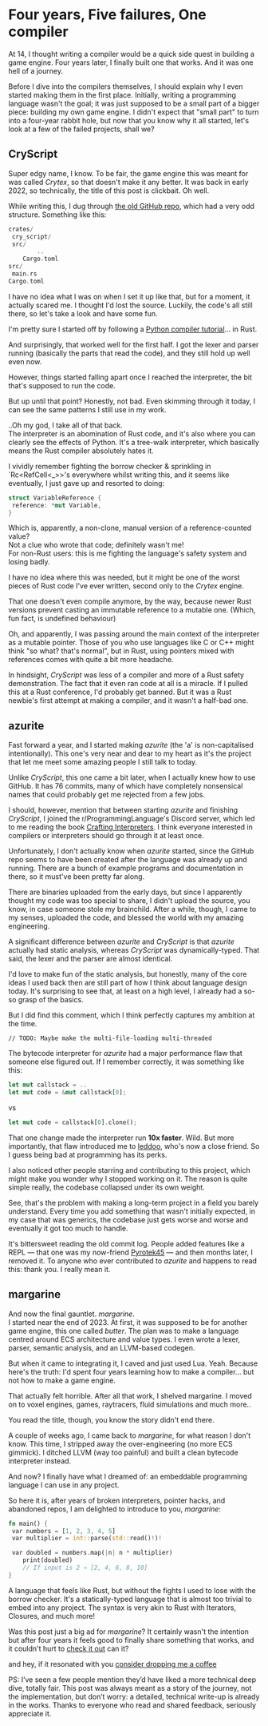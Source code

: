 # Four years, Five failures, One compiler
At 14, I thought writing a compiler would be a quick side quest in building a game engine. Four years later, I finally built one that works. And it was one hell of a journey.

Before I dive into the compilers themselves, I should explain why I even started making them in the first place. Initially, writing a programming language wasn't the goal; it was just supposed to be a small part of a bigger piece: building my own game engine. I didn't expect that "small part" to turn into a four-year rabbit hole, but now that you know why it all started, let's look at a few of the failed projects, shall we?

## CryScript
Super edgy name, I know. To be fair, the game engine this was meant for was called *Crytex*, so that doesn't make it any better. It was back in early 2022, so technically, the title of this post is clickbait. Oh well.

While writing this, I dug through [the old GitHub repo](https://github.com/todaymare/CryScript/), which had a very odd structure. Something like this:
```rust
crates/
 cry_script/
 src/
        ..
    Cargo.toml
src/
 main.rs
Cargo.toml
```
I have no idea what I was on when I set it up like that, but for a moment, it actually scared me. I thought I'd lost the source. Luckily, the code's all still there, so let's take a look and have some fun.

I'm pretty sure I started off by following a [Python compiler tutorial](https://www.youtube.com/watch?v=Eythq9848Fg&list=PLZQftyCk7_SdoVexSmwy_tBgs7P0b97yD)... in Rust. 

And surprisingly, that worked well for the first half. I got the lexer and parser running (basically the parts that read the code), and they still hold up well even now. 

However, things started falling apart once I reached the interpreter, the bit that's supposed to run the code.  

But up until that point? Honestly, not bad. Even skimming through it today, I can see the same patterns I still use in my work.  

..Oh my god, I take all of that back.  
The interpreter is an abomination of Rust code, and it's also where you can clearly see the effects of Python. It's a tree-walk interpreter, which basically means the Rust compiler absolutely hates it.  

I vividly remember fighting the borrow checker & sprinkling in `Rc<RefCell<_>>'s everywhere whilst writing this, and it seems like eventually, I just gave up and resorted to doing:
```rust
struct VariableReference {
 reference: *mut Variable,
}
```
Which is, apparently, a non-clone, manual version of a reference-counted value?  
Not a clue who wrote that code; definitely wasn't me!  
For non-Rust users: this is me fighting the language's safety system and losing badly. 

I have no idea where this was needed, but it might be one of the worst pieces of Rust code I've ever written, second only to the *Crytex* engine.

That one doesn't even compile anymore, by the way, because newer Rust versions prevent casting an immutable reference to a mutable one. (Which, fun fact, is undefined behaviour)

Oh, and apparently, I was passing around the main context of the interpreter as a mutable pointer. Those of you who use languages like C or C++ might think "so what? that's normal", but in Rust, using pointers mixed with references comes with quite a bit more headache.

In hindsight, *CryScript* was less of a compiler and more of a Rust safety demonstration. The fact that it even ran code at all is a miracle. If I pulled this at a Rust conference, I'd probably get banned. But it was a Rust newbie's first attempt at making a compiler, and it wasn't a half-bad one.

## azurite
Fast forward a year, and I started making *azurite* (the 'a' is non-capitalised intentionally). This one's very near and dear to my heart as it's the project that let me meet some amazing people I still talk to today. 

Unlike *CryScript*, this one came a bit later, when I actually knew how to use GitHub. It has 76 commits, many of which have completely nonsensical names that could probably get me rejected from a few jobs.

I should, however, mention that between starting *azurite* and finishing *CryScript*, I joined the r/ProgrammingLanguage's Discord server, which led to me reading the book [Crafting Interpreters](https://craftinginterpreters.com/). I think everyone interested in compilers or interpreters should go through it at least once. 

Unfortunately, I don't actually know when *azurite* started, since the GitHub repo seems to have been created after the language was already up and running. There are a bunch of example programs and documentation in there, so it must've been pretty far along.

There are binaries uploaded from the early days, but since I apparently thought my code was too special to share, I didn't upload the source, you know, in case someone stole my brainchild. After a while, though, I came to my senses, uploaded the code, and blessed the world with my amazing engineering.  

A significant difference between *azurite* and *CryScript* is that *azurite* actually had static analysis, whereas *CryScript* was dynamically-typed. That said, the lexer and the parser are almost identical.  

I'd love to make fun of the static analysis, but honestly, many of the core ideas I used back then are still part of how I think about language design today. It's surprising to see that, at least on a high level, I already had a so-so grasp of the basics. 

But I did find this comment, which I think perfectly captures my ambition at the time.
```
// TODO: Maybe make the multi-file-loading multi-threaded
```

The bytecode interpreter for *azurite* had a major performance flaw that someone else figured out. If I remember correctly, it was something like this:
```rust
let mut callstack = ..
let mut code = &mut callstack[0];
```
vs 
```rust
let mut code = callstack[0].clone();
```
That one change made the interpreter run **10x faster**. Wild. But more importantly, that flaw introduced me to [leddoo](https://www.youtube.com/@leddoo), who's now a close friend. So I guess being bad at programming has its perks.

I also noticed other people starring and contributing to this project, which might make you wonder why I stopped working on it. The reason is quite simple really, the codebase collapsed under its own weight.  

See, that's the problem with making a long-term project in a field you barely understand. Every time you add something that wasn't initially expected, in my case that was generics, the codebase just gets worse and worse and eventually it got too much to handle.

It's bittersweet reading the old commit log. People added features like a REPL — that one was my now-friend [Pyrotek45](https://github.com/pyrotek45/) — and then months later, I removed it. To anyone who ever contributed to *azurite* and happens to read this: thank you. I really mean it.  


## margarine
And now the final gauntlet. *margarine*.  
I started near the end of 2023. At first, it was supposed to be for another game engine, this one called *butter*. The plan was to make a language centred around ECS architecture and value types. I even wrote a lexer, parser, semantic analysis, and an LLVM-based codegen. 

But when it came to integrating it, I caved and just used Lua. Yeah. Because here's the truth: I'd spent four years learning how to make a compiler... but not how to make a game engine.   

That actually felt horrible. After all that work, I shelved margarine. I moved on to voxel engines, games, raytracers, fluid simulations and much more..  

You read the title, though, you know the story didn't end there.  

A couple of weeks ago, I came back to *margarine*, for what reason I don't know. This time, I stripped away the over-engineering (no more ECS gimmick). I ditched LLVM (way too painful) and built a clean bytecode interpreter instead.  

And now? I finally have what I dreamed of: an embeddable programming language I can use in any project.

So here it is, after years of broken interpreters, pointer hacks, and abandoned repos, I am delighted to introduce to you, *margarine*: 
```rust
fn main() {
 var numbers = [1, 2, 3, 4, 5]
 var multiplier = int::parse(std::read()!)!

 var doubled = numbers.map(|n| n * multiplier)
    print(doubled)
    // If input is 2 → [2, 4, 6, 8, 10]
}
```

A language that feels like Rust, but without the fights I used to lose with the borrow checker. It's a statically-typed language that is almost too trivial to embed into any project. The syntax is very akin to Rust with Iterators, Closures, and much more!  

Was this post just a big ad for *margarine*? It certainly wasn't the intention but after four years it feels good to finally share something that works, and it couldn't hurt to [check it out](https://github.com/todaymare/margarine) can it?

and hey, if it resonated with you [consider dropping me a coffee](https://ko-fi.com/todaymare)

PS: I’ve seen a few people mention they’d have liked a more technical deep dive, totally fair. This post was always meant as a story of the journey, not the implementation, but don’t worry: a detailed, technical write-up is already in the works. Thanks to everyone who read and shared feedback, seriously appreciate it.
